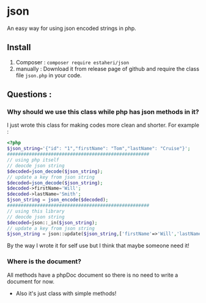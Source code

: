 # json
An easy way for using json encoded strings in php.
## Install
1. Composer : ``composer require estaheri/json ``
2. manually : Download it from release page of github and require the class file ``json.php`` in your code.
## Questions :
### Why should we use this class while php has json methods in it?
I just wrote this class for making codes more clean and shorter.
For example :
```php
<?php
$json_string='{"id": "1","firstName": "Tom","lastName": "Cruise"}';
####################################################
// using php itself
// deocde json string
$decoded=json_decode($json_string);
// update a key from json string
$decoded=json_decode($json_string);
$decoded->firstName='Will';
$decoded->lastName='Smith';
$json_string = json_encode($decoded);
####################################################
// using this library
// deocde json string
$decoded=json::_in($json_string);
// update a key from json string
$json_string = json::update($json_string,['firstName'=>'Will','lastName'=>'Smith']);
```
By the way I wrote it for self use but I think that maybe someone need it!
### Where is the document?
All methods have a phpDoc document so there is no need to write a document for now.
* Also it's just class with simple methods!
